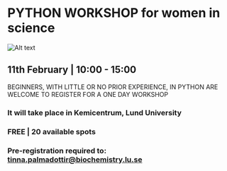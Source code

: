 # PYTHON WORKSHOP for women in science

![Alt text](images/women_in_science_poster.png)


## 11th February | 10:00 - 15:00

BEGINNERS, WITH LITTLE OR NO PRIOR EXPERIENCE, IN PYTHON ARE WELCOME TO REGISTER FOR A ONE DAY WORKSHOP

### It will take place in Kemicentrum, Lund University
### FREE | 20 available spots
### Pre-registration required to: tinna.palmadottir@biochemistry.lu.se
